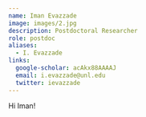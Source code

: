 ```yaml
---
name: Iman Evazzade
image: images/2.jpg
description: Postdoctoral Researcher
role: postdoc
aliases:
  - I. Evazzade
links:
  google-scholar: acAkx88AAAAJ
  email: i.evazzade@unl.edu
  twitter: ievazzade
---
```


Hi Iman!
